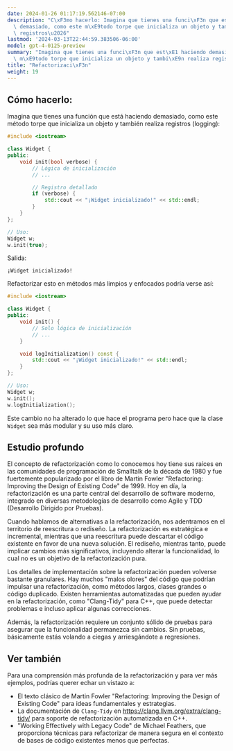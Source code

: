 ```yaml
---
date: 2024-01-26 01:17:19.562146-07:00
description: "C\xF3mo hacerlo: Imagina que tienes una funci\xF3n que est\xE1 haciendo\
  \ demasiado, como este m\xE9todo torpe que inicializa un objeto y tambi\xE9n realiza\
  \ registros\u2026"
lastmod: '2024-03-13T22:44:59.383506-06:00'
model: gpt-4-0125-preview
summary: "Imagina que tienes una funci\xF3n que est\xE1 haciendo demasiado, como este\
  \ m\xE9todo torpe que inicializa un objeto y tambi\xE9n realiza registros (logging)."
title: "Refactorizaci\xF3n"
weight: 19
---
```


## Cómo hacerlo:
Imagina que tienes una función que está haciendo demasiado, como este método torpe que inicializa un objeto y también realiza registros (logging):

```C++
#include <iostream>

class Widget {
public:
    void init(bool verbose) {
        // Lógica de inicialización
        // ...

        // Registro detallado
        if (verbose) {
            std::cout << "¡Widget inicializado!" << std::endl;
        }
    }
};

// Uso:
Widget w;
w.init(true);
```

Salida:
```
¡Widget inicializado!
```

Refactorizar esto en métodos más limpios y enfocados podría verse así:

```C++
#include <iostream>

class Widget {
public:
    void init() {
        // Solo lógica de inicialización
        // ...
    }

    void logInitialization() const {
        std::cout << "¡Widget inicializado!" << std::endl;
    }
};

// Uso:
Widget w;
w.init();
w.logInitialization();
```

Este cambio no ha alterado lo que hace el programa pero hace que la clase `Widget` sea más modular y su uso más claro.

## Estudio profundo
El concepto de refactorización como lo conocemos hoy tiene sus raíces en las comunidades de programación de Smalltalk de la década de 1980 y fue fuertemente popularizado por el libro de Martin Fowler "Refactoring: Improving the Design of Existing Code" de 1999. Hoy en día, la refactorización es una parte central del desarrollo de software moderno, integrado en diversas metodologías de desarrollo como Agile y TDD (Desarrollo Dirigido por Pruebas).

Cuando hablamos de alternativas a la refactorización, nos adentramos en el territorio de reescritura o rediseño. La refactorización es estratégica e incremental, mientras que una reescritura puede descartar el código existente en favor de una nueva solución. El rediseño, mientras tanto, puede implicar cambios más significativos, incluyendo alterar la funcionalidad, lo cual no es un objetivo de la refactorización pura.

Los detalles de implementación sobre la refactorización pueden volverse bastante granulares. Hay muchos "malos olores" del código que podrían impulsar una refactorización, como métodos largos, clases grandes o código duplicado. Existen herramientas automatizadas que pueden ayudar en la refactorización, como "Clang-Tidy" para C++, que puede detectar problemas e incluso aplicar algunas correcciones.

Además, la refactorización requiere un conjunto sólido de pruebas para asegurar que la funcionalidad permanezca sin cambios. Sin pruebas, básicamente estás volando a ciegas y arriesgándote a regresiones.

## Ver también
Para una comprensión más profunda de la refactorización y para ver más ejemplos, podrías querer echar un vistazo a:

- El texto clásico de Martin Fowler "Refactoring: Improving the Design of Existing Code" para ideas fundamentales y estrategias.
- La documentación de `Clang-Tidy` en https://clang.llvm.org/extra/clang-tidy/ para soporte de refactorización automatizada en C++.
- "Working Effectively with Legacy Code" de Michael Feathers, que proporciona técnicas para refactorizar de manera segura en el contexto de bases de código existentes menos que perfectas.
